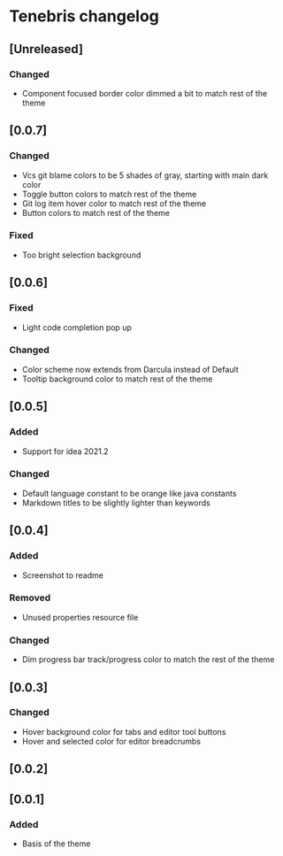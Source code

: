 <!-- Keep a Changelog guide -> https://keepachangelog.com -->

# Tenebris changelog

## [Unreleased]
### Changed
- Component focused border color dimmed a bit to match rest of the theme

## [0.0.7]
### Changed
- Vcs git blame colors to be 5 shades of gray, starting with main dark color
- Toggle button colors to match rest of the theme
- Git log item hover color to match rest of the theme
- Button colors to match rest of the theme
### Fixed
- Too bright selection background

## [0.0.6]
### Fixed
- Light code completion pop up
### Changed
- Color scheme now extends from Darcula instead of Default
- Tooltip background color to match rest of the theme

## [0.0.5]
### Added
- Support for idea 2021.2
### Changed
- Default language constant to be orange like java constants
- Markdown titles to be slightly lighter than keywords

## [0.0.4]
### Added
- Screenshot to readme
### Removed
- Unused properties resource file
### Changed
- Dim progress bar track/progress color to match the rest of the theme

## [0.0.3]
### Changed
- Hover background color for tabs and editor tool buttons
- Hover and selected color for editor breadcrumbs

## [0.0.2]

## [0.0.1]
### Added
- Basis of the theme
